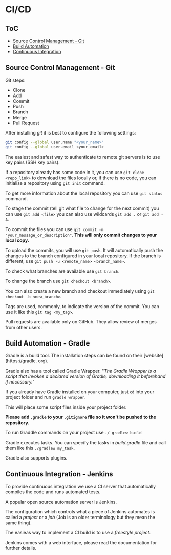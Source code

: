# CI/CD

## ToC

- [Source Control Management - Git](#source-control-management---git)
- [Build Automation](#build-automation---gradle)
- [Continuous Integration](#continuous-integration---jenkins)

## Source Control Management - Git

Git steps:

- Clone
- Add
- Commit
- Push
- Branch
- Merge
- Pull Request

After installing *git* it is best to configure the following settings:

```bash
git config --global user.name "<your_name>"
git config --global user.email <your_email>
```

The easiest and safest way to authenticate to remote git servers is to use key pairs (SSH key pairs).

If a repository already has some code in it, you can use `git clone <repo_link>` to download the files locally or, if there is no code, you can initialise a repository using `git init` command.

To get more information about the local repository you can use `git status` command.

To stage the commit (tell git what file to change for the next commit) you can use `git add <file>` you can also use wildcards `git add .` or `git add -A`.

To commit the files you can use `git commit -m "your_message_or_description"`. **This will only commit changes to your local copy.**

To upload the commits, you will use `git push`. It will automatically push the changes to the branch configured in your local repository. If the branch is different, use `git push -u <remote_name> <branch_name>`.

To check what branches are available use `git branch`.

To change the branch use `git checkout <branch>`.

You can also create a new branch and checkout immediately using `git checkout -b <new_branch>`.

Tags are used, commonly, to indicate the version of the commit. You can use it like this `git tag <my_tag>`.

Pull requests are available only on GitHub. They allow review of merges from other users.

## Build Automation - Gradle

Gradle is a build tool. The installation steps 
can be found on their [website](https://gradle.
org).

Gradle also has a tool called Gradle Wrapper. 
"*The Gradle Wrapper is a script that invokes a 
declared version of Gradle, downloading it 
beforehand if necessary.*"

If you already have Gradle installed on your 
computer, just `cd` into your project folder 
and run `gradle wrapper`.

This will place some script files inside your 
project folder.

**Please add `.gradle` to your `.gitignore` 
file so it won't be pushed to the repository.**

To run Graddle commands on your project use `./
gradlew build`

Gradle executes tasks. You can specify the 
tasks in *build.gradle* file and call them like 
this `./gradlew my_task`.

Gradle also supports plugins.

## Continuous Integration - Jenkins

To provide continuous integration we use a CI server that automatically compiles the code and runs automated tests.

A popular open source automation server is Jenkins.

The configuration which controls what a piece of Jenkins automates is called a *project* or a *job* (Job is an older terminology but they mean the same thing).

The easieas way to implement a CI build is to use a *freestyle project*.

Jenkins comes with a web interface, please read the documentation for further details.

